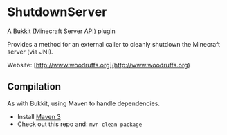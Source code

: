 ShutdownServer
==============

A Bukkit (Minecraft Server API) plugin

Provides a method for an external caller to cleanly shutdown the Minecraft server (via JNI).

Website: [http://www.woodruffs.org](http://www.woodruffs.org)  

Compilation
-----------

As with Bukkit, using Maven to handle dependencies.

* Install [Maven 3](http://maven.apache.org/download.html)
* Check out this repo and: `mvn clean package`

